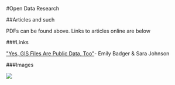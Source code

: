#Open Data Research

##Articles and such

PDFs can be found above. Links to articles online are below

###Links

["Yes, GIS Files Are Public Data, Too"](http://www.citylab.com/tech/2013/07/yes-gis-files-are-public-data-too/6159/)- Emily Badger &amp; Sara Johnson

###Images

![](http://gscplanning.github.io/open-data-research/metroGIS_poster.jpg)